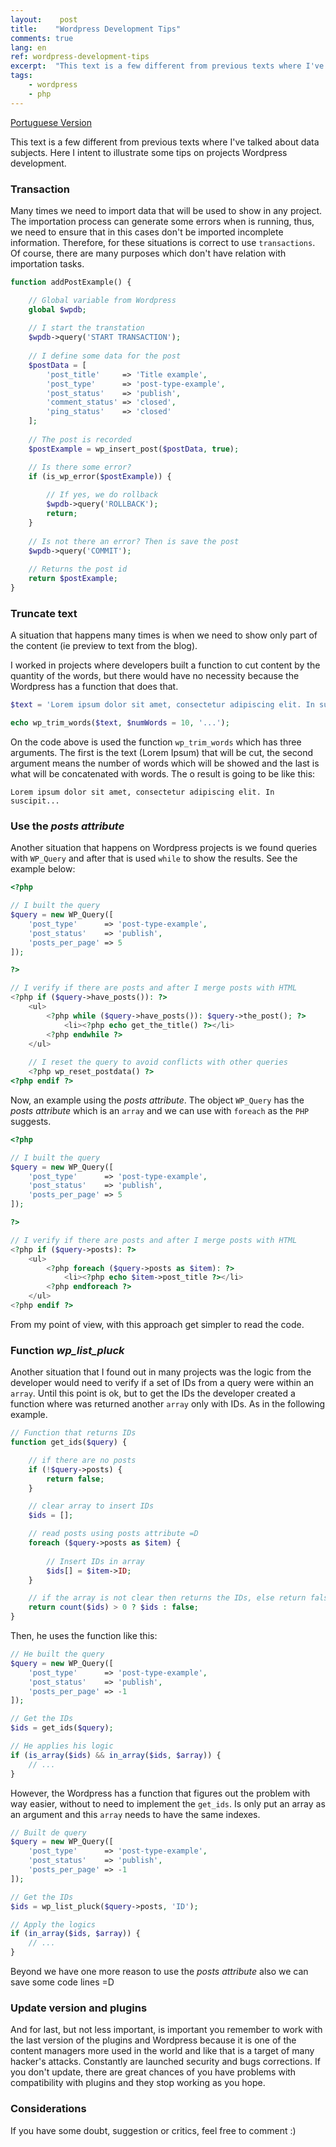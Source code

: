 ```yaml
---
layout:    post
title:    "Wordpress Development Tips"
comments: true
lang: en
ref: wordpress-development-tips
excerpt:  "This text is a few different from previous texts where I've talked about data subjects. Here I intent to illustrate some tips on projects wordpress development."
tags:
    - wordpress
    - php
---
```


[Portuguese Version]({{site.url}}/br/2019/04/06/dicas-desenvolvimento-wordpress.html)

This text is a few different from previous texts where I've talked about data subjects. Here I intent to illustrate some tips on projects Wordpress development.

### Transaction

Many times we need to import data that will be used to show in any project. The importation process can generate some errors when is running, thus, we need to ensure that in this cases don't be imported incomplete information. Therefore, for these situations is correct to use ```transactions```. Of course, there are many purposes which don't have relation with importation tasks.

```php 
function addPostExample() {

    // Global variable from Wordpress
    global $wpdb; 
    
    // I start the transtation
    $wpdb->query('START TRANSACTION');
    
    // I define some data for the post
    $postData = [
        'post_title'     => 'Title example',  
        'post_type'      => 'post-type-example',
        'post_status'    => 'publish',
        'comment_status' => 'closed',
        'ping_status'    => 'closed'
    ];
    
    // The post is recorded
    $postExample = wp_insert_post($postData, true);

    // Is there some error?
    if (is_wp_error($postExample)) {
        
        // If yes, we do rollback
        $wpdb->query('ROLLBACK');
        return;
    } 
    
    // Is not there an error? Then is save the post
    $wpdb->query('COMMIT');
        
    // Returns the post id
    return $postExample;
}
```

### Truncate text

A situation that happens many times is when we need to show only part of the content (ie preview to text from the blog). 

I worked in projects where developers built a function to cut content by the quantity of the words, but there would have no necessity because the Wordpress has a function that does that.


```php
$text = 'Lorem ipsum dolor sit amet, consectetur adipiscing elit. In suscipit convallis neque non suscipit. Nunc interdum ultrices ultrices. Interdum et malesuada fames ac ante ipsum primis in faucibus. Donec id justo tincidunt, porta mi vitae, sodales nibh. Nulla quis velit at erat maximus porta. Mauris sit amet consequat ligula. Vivamus congue pretium fermentum. Duis non lorem sodales, aliquam sapien quis, sodales elit. Class aptent taciti sociosqu ad litora torquent per conubia nostra, per inceptos himenaeos. Vestibulum ut ex ultricies, iaculis velit a, suscipit sem. Maecenas pharetra est vitae ipsum posuere, ac elementum lorem condimentum. Maecenas congue ac magna euismod euismod.';

echo wp_trim_words($text, $numWords = 10, '...');

```
On the code above is used the function ```wp_trim_words``` which has three arguments. The first is the text (Lorem Ipsum) that will be cut, the second argument means the number of words which will be showed and the last is what will be concatenated with words. The o result is going to be like this:

```
Lorem ipsum dolor sit amet, consectetur adipiscing elit. In suscipit...
```

### Use the _posts attribute_

Another situation that happens on Wordpress projects is we found queries with ```WP_Query``` and after that is used ```while``` to show the results. See the example below:

```php
<?php 

// I built the query
$query = new WP_Query([
    'post_type'      => 'post-type-example',
    'post_status'    => 'publish',
    'posts_per_page' => 5
]);

?>

// I verify if there are posts and after I merge posts with HTML
<?php if ($query->have_posts()): ?>
    <ul>
        <?php while ($query->have_posts()): $query->the_post(); ?>
            <li><?php echo get_the_title() ?></li>
        <?php endwhile ?>
    </ul>
    
    // I reset the query to avoid conflicts with other queries
    <?php wp_reset_postdata() ?>
<?php endif ?>
```
Now, an example using the _posts attribute_. The object ```WP_Query``` has the _posts attribute_ which is an ```array``` and we can use with ```foreach``` as the ```PHP``` suggests.

```php
<?php 

// I built the query
$query = new WP_Query([
    'post_type'      => 'post-type-example',
    'post_status'    => 'publish',
    'posts_per_page' => 5
]);

?>

// I verify if there are posts and after I merge posts with HTML
<?php if ($query->posts): ?>
    <ul>
        <?php foreach ($query->posts as $item): ?>
            <li><?php echo $item->post_title ?></li>
        <?php endforeach ?>
    </ul>	
<?php endif ?>
```
From my point of view, with this approach get simpler to read the code.

### Function _wp_list_pluck_ 

Another situation that I found out in many projects was the logic from the developer would need to verify if a set of IDs from a query were within an ```array```. Until this point is ok, but to get the IDs the developer created a function where was returned another ```array``` only with IDs. As in the following example.

```php
// Function that returns IDs
function get_ids($query) {

    // if there are no posts
    if (!$query->posts) {
        return false;
    }

    // clear array to insert IDs
    $ids = [];

    // read posts using posts attribute =D
    foreach ($query->posts as $item) {
        
        // Insert IDs in array
        $ids[] = $item->ID;
    }

    // if the array is not clear then returns the IDs, else return false
    return count($ids) > 0 ? $ids : false;
}
```

Then, he uses the function like this:

```php
// He built the query
$query = new WP_Query([
    'post_type'      => 'post-type-example',
    'post_status'    => 'publish',
    'posts_per_page' => -1
]);

// Get the IDs
$ids = get_ids($query);

// He applies his logic
if (is_array($ids) && in_array($ids, $array)) {
    // ...
}
```
However, the Wordpress has a function that figures out the problem with way easier, without to need to implement the ```get_ids```. Is only put an array as an argument and this ```array``` needs to have the same indexes.

```php
// Built de query
$query = new WP_Query([
    'post_type'      => 'post-type-example',
    'post_status'    => 'publish',
    'posts_per_page' => -1
]);

// Get the IDs
$ids = wp_list_pluck($query->posts, 'ID');

// Apply the logics
if (in_array($ids, $array)) {
    // ...
}
```
Beyond we have one more reason to use the _posts attribute_ also we can save some code lines =D

### Update version and plugins

And for last, but not less important, is important you remember to work with the last version of the plugins and Wordpress because it is one of the content managers more used in the world and like that is a target of many hacker's attacks. Constantly are launched security and bugs corrections. If you don't update, there are great chances of you have problems with compatibility with plugins and they stop working as you hope.

### Considerations

If you have some doubt, suggestion or critics, feel free to comment :)






